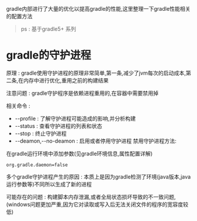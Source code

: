 gradle内部进行了大量的优化以提高gradle的性能,这里整理一下gradle性能相关的配置方法

> ps : 基于gradle5+ 系列

# gradle的守护进程

原理 : gradle使用守护进程的原理非常简单,第一条,减少了jvm每次的启动成本,第二条,在内存中进行优化,重用之前的构建结果

注意问题 : gradle守护程序是依赖进程重用的,在容器中需要禁用掉

相关命令 :

- --profile : 了解守护进程可能造成的影响,并分析构建
- --status : 查看守护进程的列表和状态
- --stop : 终止守护进程
- --deamon,--no-deamon : 启用或者停用守护进程
禁用守护进程方法:

在gradle运行环境中添加参数(见gradle环境信息,属性配置详解)

```
org.gradle.daemon=false
```

多个gradle守护进程产生的原因 : 本质上是因为gradle检测了环境(java版本,java运行参数等)不同所以生成了新的进程

可能存在的问题 : 构建脚本内存泄漏,或者全局状态损坏导致的不一致问题,(windows问题更加严重,因为它对读取或写入后无法关闭文件的程序的宽容度较低)


